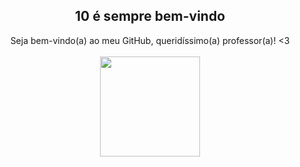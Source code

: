 <div align="center">
    <h2><strong>10 é sempre bem-vindo</strong>
    </h2>Seja bem-vindo(a) ao meu GitHub, queridíssimo(a) professor(a)! <3
</div>
<br>
<div align="center">
    <img height="160em" src="https://2.bp.blogspot.com/-Rvf12EAvCsg/W8oSo3pzd3I/AAAAAAAAJ54/IcVFXSkXYA0qq1ToC_jsNYrQFXHNPHn3gCLcBGAs/s320/afff.png"/>
</div>
